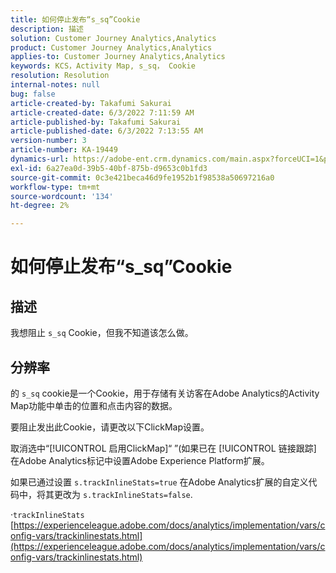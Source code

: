 ```yaml
---
title: 如何停止发布“s_sq”Cookie
description: 描述
solution: Customer Journey Analytics,Analytics
product: Customer Journey Analytics,Analytics
applies-to: Customer Journey Analytics,Analytics
keywords: KCS，Activity Map, s_sq， Cookie
resolution: Resolution
internal-notes: null
bug: false
article-created-by: Takafumi Sakurai
article-created-date: 6/3/2022 7:11:59 AM
article-published-by: Takafumi Sakurai
article-published-date: 6/3/2022 7:13:55 AM
version-number: 3
article-number: KA-19449
dynamics-url: https://adobe-ent.crm.dynamics.com/main.aspx?forceUCI=1&pagetype=entityrecord&etn=knowledgearticle&id=57f2b672-0ce3-ec11-bb3d-000d3a33d4a1
exl-id: 6a27ea0d-39b5-40bf-875b-d9653c0b1fd3
source-git-commit: 0c3e421beca46d9fe1952b1f98538a50697216a0
workflow-type: tm+mt
source-wordcount: '134'
ht-degree: 2%

---
```


# 如何停止发布“s_sq”Cookie

## 描述

我想阻止 `s_sq` Cookie，但我不知道该怎么做。

## 分辨率


的 `s_sq` cookie是一个Cookie，用于存储有关访客在Adobe Analytics的Activity Map功能中单击的位置和点击内容的数据。

要阻止发出此Cookie，请更改以下ClickMap设置。

取消选中“[!UICONTROL 启用ClickMap]“ ”(如果已在 [!UICONTROL 链接跟踪] 在Adobe Analytics标记中设置Adobe Experience Platform扩展。

如果已通过设置 `s.trackInlineStats=true` 在Adobe Analytics扩展的自定义代码中，将其更改为 `s.trackInlineStats=false`.

·`trackInlineStats`
[https://experienceleague.adobe.com/docs/analytics/implementation/vars/config-vars/trackinlinestats.html](https://experienceleague.adobe.com/docs/analytics/implementation/vars/config-vars/trackinlinestats.html)
